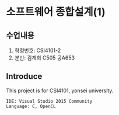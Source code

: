 # 소프트웨어 종합설계(1)

## 수업내용

1. 학정번호: CSI4101-2
2. 분반: 김계희 C505 공A653

## Introduce

This project is for CSI4101, yonsei university.

```
IDE: Visual Studio 2015 Community
Language: C, OpenCL
```